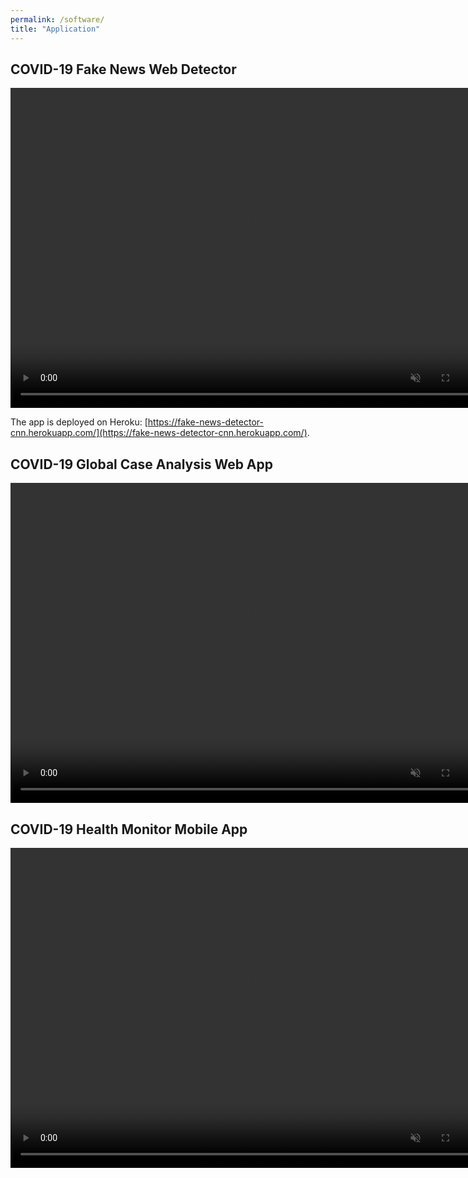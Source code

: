 ```yaml
---
permalink: /software/
title: "Application"
---
```


## COVID-19 Fake News Web Detector 

<video muted autoplay controls width="768" height="512">
    <source src="/files/videos/fake-news-heroku.mp4" type="video/mp4">
</video>

The app is deployed on Heroku: [https://fake-news-detector-cnn.herokuapp.com/](https://fake-news-detector-cnn.herokuapp.com/). 

## COVID-19 Global Case Analysis Web App

<video muted autoplay controls width="768" height="512">
    <source src="/files/videos/fake-news-heroku.mp4" type="video/mp4">
</video>

## COVID-19 Health Monitor Mobile App

<video muted autoplay controls width="768" height="512">
    <source src="/files/videos/case-analysis.mp4" type="video/mp4">
</video>
